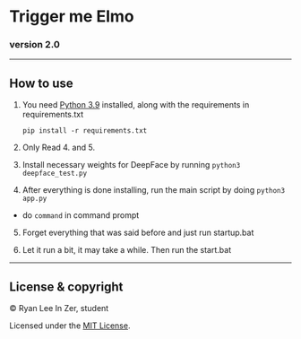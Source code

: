 # Trigger me Elmo

### version 2.0

---

## How to use

1. You need [Python 3.9](https://python.org) installed, along with the requirements in requirements.txt

     `pip install -r requirements.txt`

2. Only Read 4. and 5.

3. Install necessary weights for DeepFace by running `python3 deepface_test.py`

4. After everything is done installing, run the main script by doing `python3 app.py`

-    do `command` in command prompt

5. Forget everything that was said before and just run startup.bat

6. Let it run a bit, it may take a while. Then run the start.bat

---

## License & copyright

© Ryan Lee In Zer, student

Licensed under the [MIT License](LICENSE).
